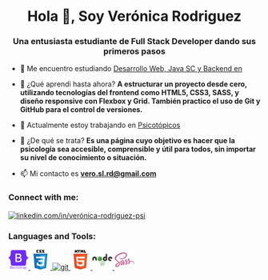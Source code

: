 <h1 align="center">Hola 👋, Soy Verónica Rodriguez</h1>
<h3 align="center">Una entusiasta estudiante de Full Stack Developer dando sus primeros pasos</h3>

- 🌱 Me encuentro estudiando [Desarrollo Web, Java SC y Backend en](www.coderhouse.com.ar)

- 📄 ¿Qué aprendi hasta ahora? **A estructurar un proyecto desde cero, utilizando tecnologías del frontend como HTML5, CSS3, SASS, y diseño responsive con Flexbox y Grid. También practico el uso de Git y GitHub para el control de versiones.**

- 🔭 Actualmente estoy trabajando en [Psicotópicos](https://veronica-sl-rd.github.io/Repo-Coder/)

- 📝 ¿De qué se trata? **Es una página cuyo objetivo es hacer que la psicología sea accesible, comprensible y útil para todos, sin importar su nivel de conocimiento o situación.**

- 📫 Mi contacto es **vero.sl.rd@gmail.com**

<h3 align="left">Connect with me:</h3>
<p align="left">
<a href="https://linkedin.com/in/linkedin.com/in/verónica-rodriguez-psi" target="blank"><img align="center" src="https://raw.githubusercontent.com/rahuldkjain/github-profile-readme-generator/master/src/images/icons/Social/linked-in-alt.svg" alt="linkedin.com/in/verónica-rodriguez-psi" height="30" width="40" /></a>
</p>

<h3 align="left">Languages and Tools:</h3>
<p align="left"> <a href="https://getbootstrap.com" target="_blank" rel="noreferrer"> <img src="https://raw.githubusercontent.com/devicons/devicon/master/icons/bootstrap/bootstrap-plain-wordmark.svg" alt="bootstrap" width="40" height="40"/> </a> <a href="https://www.w3schools.com/css/" target="_blank" rel="noreferrer"> <img src="https://raw.githubusercontent.com/devicons/devicon/master/icons/css3/css3-original-wordmark.svg" alt="css3" width="40" height="40"/> </a> <a href="https://git-scm.com/" target="_blank" rel="noreferrer"> <img src="https://www.vectorlogo.zone/logos/git-scm/git-scm-icon.svg" alt="git" width="40" height="40"/> </a> <a href="https://www.w3.org/html/" target="_blank" rel="noreferrer"> <img src="https://raw.githubusercontent.com/devicons/devicon/master/icons/html5/html5-original-wordmark.svg" alt="html5" width="40" height="40"/> </a> <a href="https://nodejs.org" target="_blank" rel="noreferrer"> <img src="https://raw.githubusercontent.com/devicons/devicon/master/icons/nodejs/nodejs-original-wordmark.svg" alt="nodejs" width="40" height="40"/> </a> <a href="https://sass-lang.com" target="_blank" rel="noreferrer"> <img src="https://raw.githubusercontent.com/devicons/devicon/master/icons/sass/sass-original.svg" alt="sass" width="40" height="40"/> </a> </p>
